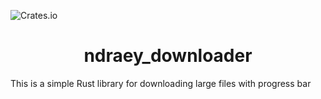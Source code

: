 ![Crates.io](https://img.shields.io/crates/d/ndraey-downloader)

<h1 align="center"> ndraey_downloader </h1>
This is a simple Rust library for downloading large files with progress bar
